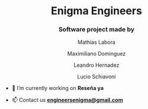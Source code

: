 <h1 align="center">Enigma Engineers</h1>
<h3 align="center">Software project made by</h3> <p align="center">Mathias Labora</p> <p align="center">Maximiliano Dominguez</p> <p align="center">Leandro Hernadez</p> <p align="center">Lucio Schiavoni </p>


- 🔭 I’m currently working on **Reseña ya**

- 📫 Contact us **engineersenigma@gmail.com**







